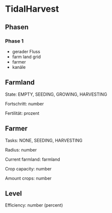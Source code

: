 # TidalHarvest

## Phasen

### Phase 1

- gerader Fluss
- farm land grid
- farmer
- kanäle


Farmland
--

State: EMPTY, SEEDING, GROWING, HARVESTING

Fortschritt: number

Fertilität: prozent

Farmer
--

Tasks: NONE, SEEDING, HARVESTING

Radius: number

Current farmland: farmland

Crop capacity: number

Amount crops: number

Level
-- 

Efficiency: number (percent)
